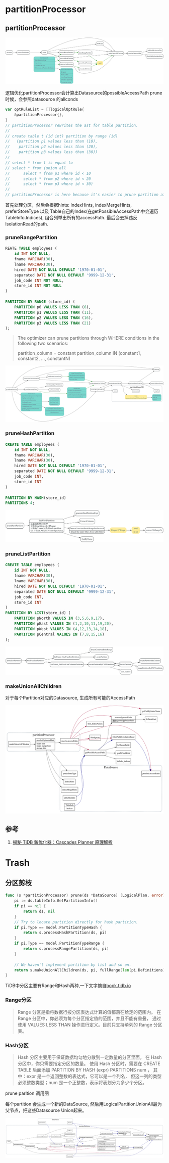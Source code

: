 
# partitionProcessor

<!-- toc -->


## partitionProcessor

![](./dot/prunePartition.svg)


逻辑优化partitionProcessor会计算出Datasource的possibleAccessPath
prune时候，会参照datasource 的allconds


```go
var optRuleList = []logicalOptRule{
	&partitionProcessor{},
}
// partitionProcessor rewrites the ast for table partition.
//
// create table t (id int) partition by range (id)
//   (partition p1 values less than (10),
//    partition p2 values less than (20),
//    partition p3 values less than (30))
//
// select * from t is equal to
// select * from (union all
//      select * from p1 where id < 10
//      select * from p2 where id < 20
//      select * from p3 where id < 30)
//
// partitionProcessor is here because it's easier to prune partition after predicate push down.
```

首先处理分区，然后会根据hints: IndexHints, indexMergeHints, preferStoreType 以及
Table自己的Index(在getPossibleAccessPath中会遍历TableInfo.Indices), 组合列举出所有的accessPath.
最后会去掉违反IsolationRead的path.

### pruneRangePartition

```sql
REATE TABLE employees (
    id INT NOT NULL,
    fname VARCHAR(30),
    lname VARCHAR(30),
    hired DATE NOT NULL DEFAULT '1970-01-01',
    separated DATE NOT NULL DEFAULT '9999-12-31',
    job_code INT NOT NULL,
    store_id INT NOT NULL
)

PARTITION BY RANGE (store_id) (
    PARTITION p0 VALUES LESS THAN (6),
    PARTITION p1 VALUES LESS THAN (11),
    PARTITION p2 VALUES LESS THAN (16),
    PARTITION p3 VALUES LESS THAN (21)
);
```

> The optimizer can prune partitions through WHERE conditions in the following two scenarios:
> 
> partition_column = constant
> partition_column IN (constant1, constant2, ..., constantN)


![](./dot/pruneRangePartition.svg)

### pruneHashPartition

```sql
CREATE TABLE employees (
    id INT NOT NULL,
    fname VARCHAR(30),
    lname VARCHAR(30),
    hired DATE NOT NULL DEFAULT '1970-01-01',
    separated DATE NOT NULL DEFAULT '9999-12-31',
    job_code INT,
    store_id INT
)

PARTITION BY HASH(store_id)
PARTITIONS 4;
```

![](./dot/pruneHashPartition.svg)


### pruneListPartition

```sql
CREATE TABLE employees (
    id INT NOT NULL,
    fname VARCHAR(30),
    lname VARCHAR(30),
    hired DATE NOT NULL DEFAULT '1970-01-01',
    separated DATE NOT NULL DEFAULT '9999-12-31',
    job_code INT,
    store_id INT
)
PARTITION BY LIST(store_id) (
    PARTITION pNorth VALUES IN (3,5,6,9,17),
    PARTITION pEast VALUES IN (1,2,10,11,19,20),
    PARTITION pWest VALUES IN (4,12,13,14,18),
    PARTITION pCentral VALUES IN (7,8,15,16)
);
```

![](./dot/pruneListPartition.svg)

### makeUnionAllChildren

对于每个Partition对应的Datasource, 生成所有可能的AccessPath

![possibleAccessPaths](./dot/possibleAccessPath.svg)



## 参考

1. [揭秘 TiDB 新优化器：Cascades Planner 原理解析](https://pingcap.com/blog-cn/tidb-cascades-planner/)

# Trash

## 分区剪枝

```go
func (s *partitionProcessor) prune(ds *DataSource) (LogicalPlan, error) {
	pi := ds.tableInfo.GetPartitionInfo()
	if pi == nil {
		return ds, nil
	}
	// Try to locate partition directly for hash partition.
	if pi.Type == model.PartitionTypeHash {
		return s.processHashPartition(ds, pi)
	}
	if pi.Type == model.PartitionTypeRange {
		return s.processRangePartition(ds, pi)
	}

	// We haven't implement partition by list and so on.
	return s.makeUnionAllChildren(ds, pi, fullRange(len(pi.Definitions)))
}
```
TiDB中分区主要有Range和Hash两种,一下文字摘自[book.tidb.io](https://book.tidb.io/session4/chapter6/partition-table-info.html)

### Range分区

>Range 分区是指将数据行按分区表达式计算的值都落在给定的范围内。
>在 Range 分区中，你必须为每个分区指定值的范围，并且不能有重叠，
>通过使用 VALUES LESS THAN 操作进行定义。目前只支持单列的 Range 分区表。


### Hash分区

>Hash 分区主要用于保证数据均匀地分散到一定数量的分区里面。
>在 Hash 分区中，你只需要指定分区的数量。
>使用 Hash 分区时，需要在 CREATE TABLE 后面添加 
>PARTITION BY HASH (expr) PARTITIONS num ，
>其中：expr 是一个返回整数的表达式，它可以是一个列名，
>但这一列的类型必须整数类型；num 是一个正整数，表示将表划分为多少个分区。

prune parition 调用图

每个partition 会生成一个新的DataSource,
然后用LogicalPartitionUnionAll最为父节点，把这些Datasource Union起来。 

![](./dot/partition-prune.svg)


